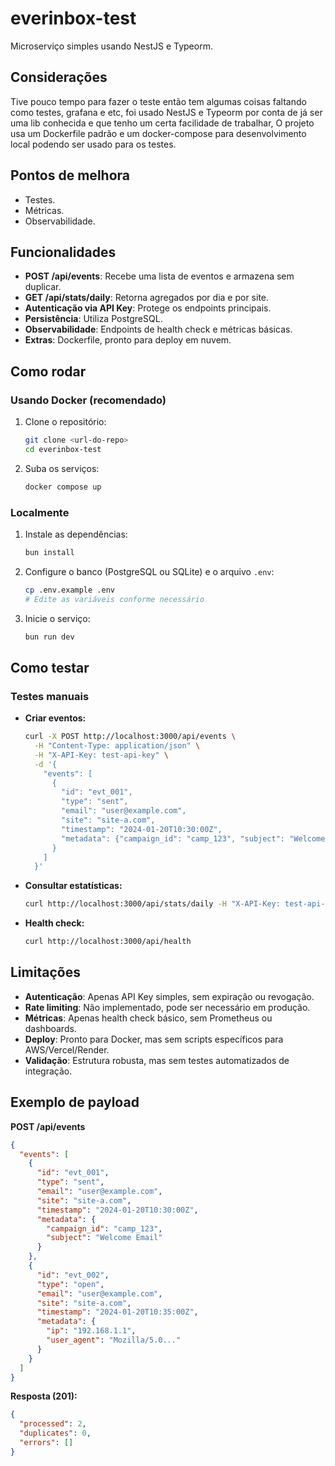 # everinbox-test
Microserviço simples usando NestJS e Typeorm.

## Considerações
Tive pouco tempo para fazer o teste então tem algumas coisas faltando como testes, grafana e etc, foi usado NestJS e Typeorm por conta de já ser uma lib conhecida e que tenho um certa facilidade de trabalhar, O projeto usa um Dockerfile padrão e um docker-compose para desenvolvimento local podendo ser usado para os testes.

## Pontos de melhora
- Testes.
- Métricas.
- Observabilidade.

## Funcionalidades
- **POST /api/events**: Recebe uma lista de eventos e armazena sem duplicar.
- **GET /api/stats/daily**: Retorna agregados por dia e por site.
- **Autenticação via API Key**: Protege os endpoints principais.
- **Persistência**: Utiliza PostgreSQL.
- **Observabilidade**: Endpoints de health check e métricas básicas.
- **Extras**: Dockerfile, pronto para deploy em nuvem.

## Como rodar

### Usando Docker (recomendado)
1. Clone o repositório:
   ```bash
   git clone <url-do-repo>
   cd everinbox-test
   ```
2. Suba os serviços:
   ```bash
   docker compose up
   ```

### Localmente
1. Instale as dependências:
   ```bash
   bun install
   ```
2. Configure o banco (PostgreSQL ou SQLite) e o arquivo `.env`:
   ```bash
   cp .env.example .env
   # Edite as variáveis conforme necessário
   ```
3. Inicie o serviço:
   ```bash
   bun run dev
   ```

## Como testar

### Testes manuais
- **Criar eventos:**
  ```bash
  curl -X POST http://localhost:3000/api/events \
    -H "Content-Type: application/json" \
    -H "X-API-Key: test-api-key" \
    -d '{
      "events": [
        {
          "id": "evt_001",
          "type": "sent",
          "email": "user@example.com",
          "site": "site-a.com",
          "timestamp": "2024-01-20T10:30:00Z",
          "metadata": {"campaign_id": "camp_123", "subject": "Welcome Email"}
        }
      ]
    }'
  ```
- **Consultar estatísticas:**
  ```bash
  curl http://localhost:3000/api/stats/daily -H "X-API-Key: test-api-key"
  ```
- **Health check:**
  ```bash
  curl http://localhost:3000/api/health
  ```

## Limitações
- **Autenticação**: Apenas API Key simples, sem expiração ou revogação.
- **Rate limiting**: Não implementado, pode ser necessário em produção.
- **Métricas**: Apenas health check básico, sem Prometheus ou dashboards.
- **Deploy**: Pronto para Docker, mas sem scripts específicos para AWS/Vercel/Render.
- **Validação**: Estrutura robusta, mas sem testes automatizados de integração.

## Exemplo de payload
**POST /api/events**
```json
{
  "events": [
    {
      "id": "evt_001",
      "type": "sent",
      "email": "user@example.com",
      "site": "site-a.com",
      "timestamp": "2024-01-20T10:30:00Z",
      "metadata": {
        "campaign_id": "camp_123",
        "subject": "Welcome Email"
      }
    },
    {
      "id": "evt_002",
      "type": "open",
      "email": "user@example.com",
      "site": "site-a.com",
      "timestamp": "2024-01-20T10:35:00Z",
      "metadata": {
        "ip": "192.168.1.1",
        "user_agent": "Mozilla/5.0..."
      }
    }
  ]
}
```
**Resposta (201):**
```json
{
  "processed": 2,
  "duplicates": 0,
  "errors": []
}

